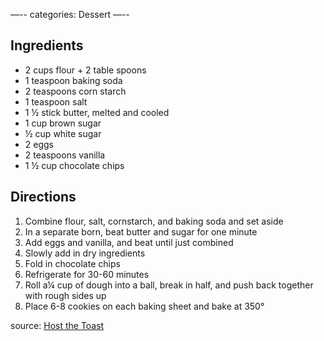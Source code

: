 —--
categories: Dessert
—--

## Ingredients

- 2 cups flour + 2 table spoons
- 1 teaspoon baking soda
- 2 teaspoons corn starch
- 1 teaspoon salt
- 1 &frac12; stick butter, melted and cooled
- 1 cup brown sugar
- &frac12; cup white sugar
- 2 eggs
- 2 teaspoons vanilla
- 1 &frac12; cup chocolate chips

## Directions

1. Combine flour, salt, cornstarch, and baking soda and set aside
2. In a separate born, beat butter and sugar for one minute
3. Add eggs and vanilla, and beat until just combined
4. Slowly add in dry ingredients
5. Fold in chocolate chips
6. Refrigerate for 30-60 minutes
7. Roll  a&frac14; cup of dough into a ball, break in half, and push back together with rough sides up
8. Place 6-8 cookies on each baking sheet and bake at 350&deg;

source: [Host the Toast](http://hostthetoast.com/best-chewy-cafe-style-chocolate-chip-cookies/)